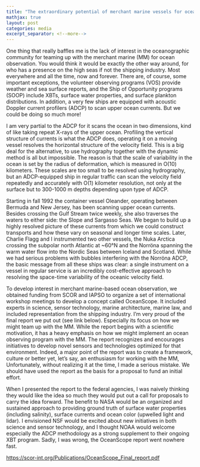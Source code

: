 ```yaml
---
title: "The extraordinary potential of merchant marine vessels for ocean science."
mathjax: true
layout: post
categories: media
excerpt_separator: <!--more-->
---
```


One thing that really baffles me is the lack of interest in the oceanographic community for teaming up with the merchant marine (MM) for ocean observation. You would think it would be exactly the other way around, for who has a presence on the high seas if not the shipping industry. Most everywhere and all the time, now and forever. There are, of course, some important exceptions, the volunteer observing programs (VOS) provide weather and sea surface reports, and the Ship of Opportunity programs (SOOP) include XBTs, surface water properties, and surface plankton distributions. In addition, a very few ships are equipped with acoustic Doppler current profilers (ADCP) to scan upper ocean currents. But we could be doing so much more! 
<!--more-->

I am very partial to the ADCP for it scans the ocean in two dimensions, kind of like taking repeat X-rays of the upper ocean. Profiling the vertical structure of currents is what the ADCP does, operating it on a moving vessel resolves the horizontal structure of the velocity field. This is a big deal for the alternative, to use hydrography together with the dynamic method is all but impossible. The reason is that the scale of variability in the ocean is set by the radius of deformation, which is measured in O(10) kilometers. These scales are too small to be resolved using hydrography, but an ADCP-equipped ship in regular traffic can scan the velocity field repeatedly and accurately with O(1) kilometer resolution, not only at the surface but to 300-1000 m depths depending upon type of ADCP. 

Starting in fall 1992 the container vessel Oleander, operating between Bermuda and New Jersey, has been scanning upper ocean currents. Besides crossing the Gulf Stream twice weekly, she also traverses the waters to either side: the Slope and Sargasso Seas. We began to build up a highly resolved picture of these currents from which we could construct transports and how these vary on seasonal and longer time scales. Later, Charlie Flagg and I instrumented two other vessels, the Nuka Arctica crossing the subpolar north Atlantic at ~60°N and the Norröna spanning the warm water flow into the Nordic Seas between Iceland and Scotland. While we had serious problems with bubbles interfering with the Norröna ADCP, the basic message from all these ships was clear: a single instrument on a vessel in regular service is an incredibly cost-effective approach to resolving the space-time variability of the oceanic velocity field. 

To develop interest in merchant marine-based ocean observation, we obtained funding from SCOR and IAPSO to organize a set of international workshop meetings to develop a concept called OceanScope. It included experts in science, sensor technology, marine architecture, marine law, and included representation from the shipping industry. I’m very proud of the final report we put out (see link below). Especially its focus on how we might team up with the MM. While the report begins with a scientific motivation, it has a heavy emphasis on how we might implement an ocean observing program with the MM. The report recognizes and encourages initiatives to develop novel sensors and technologies optimized for that environment. Indeed, a major point of the report was to create a framework, culture or better yet, let’s say, an enthusiasm for working with the MM, Unfortunately, without realizing it at the time, I made a serious mistake. We should have used the report as the basis for a proposal to fund an initial effort. 

When I presented the report to the federal agencies, I was naively thinking they would like the idea so much they would put out a call for proposals to carry the idea forward. The benefit to NASA would be an organized and sustained approach to providing ground truth of surface water properties (including salinity), surface currents and ocean color (upwelled light and lidar). I envisioned NSF would be excited about new initiatives in both science and sensor technology, and I thought NOAA would welcome especially the ADCP methodology as a strong supplement to their ongoing XBT program. Sadly, I was wrong, the OceanScope report went nowhere fast. 

https://scor-int.org/Publications/OceanScope_Final_report.pdf
